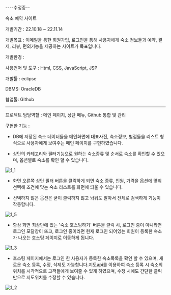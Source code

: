 
----수정중--


숙소 예약 사이트

개발기간 : 22.10.18 ~ 22.11.14

개발목표 : 이메일을 통한 회원가입, 로그인을 통해 사용자에게 숙소 정보들과 예약, 결제, 리뷰, 편의기능을 제공하는 사이트가 목표입니다.

개발환경 : 

사용언어 및 도구 : Html, CSS, JavaScript, JSP

개발툴 : eclipse

DBMS: OracleDB

협업툴: Github

-----------------------------------------------------------------------

프로젝트 담당역할 : 메인 페이지, 상단 메뉴, Github 통합 및 관리


구현한 기능 :

- DB에 저장된 숙소 데이터들을 메인화면에 대표사진, 숙소정보, 별점들을 리스트 형식으로 사용자에게 보여주는 메인 페이지를 구현하였습니다.

- 상단의 카테고리와 필터기능으로 원하는 숙소종류 및 순서로 숙소를 확인할 수 있으며, 옵션별로 숙소를 확인 할 수 있습니다.

![1_1](https://user-images.githubusercontent.com/93087571/222812744-848363e9-a910-4b13-8695-1257a7420c49.png)

- 화면 오른쪽 상단 필터 버튼을 클릭하게 되면 숙소 종류, 인원, 가격을 옵션에 맞춰 선택해
  조건에 맞는 숙소 리스트를 화면에 띄울 수 있습니다.
  
- 선택하지 않은 옵션은 굳이 클릭하지 않고 놔둬도 알아서 전체로 검색하게 기능이 작동합니다. 

![1_5](https://user-images.githubusercontent.com/93087571/222813054-0b34c054-bd90-408f-abcf-ed7d05d3ec06.png)


- 항상 화면 최상단에 있는 '숙소 호스팅하기' 버튼을 클릭 시, 로그인 중이 아니라면 로그인 모달창이 뜨고,
  로그인 중이라면 현재 로그인 되어있는 회원이 등록한 숙소가 나오는 호스팅 페이지로 이동하게 됩니다.
  
![1_3](https://user-images.githubusercontent.com/93087571/222813029-bc95d4ea-0aea-48ce-a4fb-091ec29bbf12.png)

  
- 호스팅 페이지에서는 로그인 한 사용자가 등록한 숙소목록을 확인 할 수 있으며, 새로운 숙소 등록, 수정, 삭제도 가능합니다.지도api를 이용하여 숙소 등록 시
  숙소의 위치를 시각적으로 고객들에게 보여줄 수 있게 하였으며,
  수정 시에도 간단한 클릭만으로 지도위치를 수정할 수 있습니다.
  
![1_2](https://user-images.githubusercontent.com/93087571/222812843-e1f891b5-9f2a-4bda-96e4-ba62b1a9f241.png)
  

  


